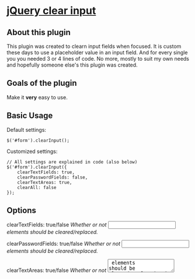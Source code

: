 [jQuery clear input](http://github.com/thijsdamen/jquery-clearinput/)
==================================================

About this plugin
--------------------------------------

This plugin was created to clearn input fields when focused. It is custom these days to use a placeholder value in an input field. And for every single you you needed 3 or 4 lines of code.
No more, mostly to suit my own needs and hopefully someone else's this plugin was created.

Goals of the plugin
--------------------------------------
Make it <b>very</b> easy to use.

Basic Usage
--------------------------------------
Default settings:

    $('#form').clearInput();
    
Customized settings:

	// All settings are explained in code (also below)
    $('#form').clearInput({
    	clearTextFields: true,
    	clearPasswordFields: false,
    	clearTextAreas: true,
        clearAll: false 
    });
    
    
    
Options
--------------------------------------
clearTextFields: true/false
<i>Whether or not <input type="text" /> elements should be cleared/replaced.</i>

clearPasswordFields: true/false
<i>Whether or not <input type="password" /> elements should be cleared/replaced.</i>

clearTextAreas: true/false
<i>Whether or not <textarea /> elements should be cleared/replaced.</i>
    
clearAll: true/false
<i>if ```true``` it will ignore the ```clearClassName``` setting and clear all elements in the form. Still respects ```clearTextFields```, ```clearPasswordFields``` and ```clearTextAreas```</i>

clearClassName: (string)
<i>customize the classname of fields that need to be cleared. default: ```clear-input```</i>

replaceValues: true/false
<i>if ```true``` it will try to replace fields that still contain their placeholder value with a preset value (based on ```replaceValueDataName```)

replaceValueDataName: (string)
<i>customize the data-* field of fields whos value will be replaced. default: ```replace-width```
<i>example: <input type="text" value="green" name="color" data-replace-width="red" /> ```green``` will be replaced by ```red``` if the value of the field is ```green``` on submit<i>

valueStorageDataName: (string)
<i>customize the data-* field where placeholder values are stored. default: ```default-value```</i>

clearOnSubmit: true/false
<i>Whether form fields that contain their default value should be emptied. Won't clear replaced values</i>

Functionality
--------------------------------------
- Empty a form field when focused (if placeholder value is still entered)
- Repopulate form field if blurred (if no value was entered)
- Submit empty values (if placeholder value is still entered)
- Submit custom values (if placeholder value is still entered)

Requirements
--------------------------------------
[jQuery](http://jquery.com/) 1.4.4+